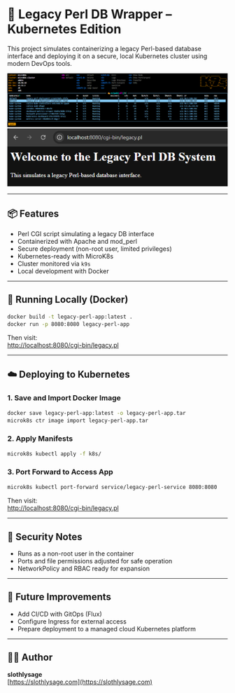 
# 🐳 Legacy Perl DB Wrapper – Kubernetes Edition

This project simulates containerizing a legacy Perl-based database interface and deploying it on a secure, local Kubernetes cluster using modern DevOps tools.

![k9s](./screenshots/k9s-screenshot.png)  
![web view](./screenshots/web-screenshot.png)

---

## 📦 Features

- Perl CGI script simulating a legacy DB interface
- Containerized with Apache and mod_perl
- Secure deployment (non-root user, limited privileges)
- Kubernetes-ready with MicroK8s
- Cluster monitored via `k9s`
- Local development with Docker

---

## 🚀 Running Locally (Docker)

```bash
docker build -t legacy-perl-app:latest .
docker run -p 8080:8080 legacy-perl-app
```

Then visit:  
[http://localhost:8080/cgi-bin/legacy.pl](http://localhost:8080/cgi-bin/legacy.pl)

---

## ☁️ Deploying to Kubernetes

### 1. Save and Import Docker Image

```bash
docker save legacy-perl-app:latest -o legacy-perl-app.tar
microk8s ctr image import legacy-perl-app.tar
```

### 2. Apply Manifests

```bash
microk8s kubectl apply -f k8s/
```

### 3. Port Forward to Access App

```bash
microk8s kubectl port-forward service/legacy-perl-service 8080:8080
```

Then visit:  
[http://localhost:8080/cgi-bin/legacy.pl](http://localhost:8080/cgi-bin/legacy.pl)

---

## 🔐 Security Notes

- Runs as a non-root user in the container
- Ports and file permissions adjusted for safe operation
- NetworkPolicy and RBAC ready for expansion

---

## 📎 Future Improvements

- Add CI/CD with GitOps (Flux)
- Configure Ingress for external access
- Prepare deployment to a managed cloud Kubernetes platform

---

## 🧙‍♂️ Author

**slothlysage**  
[https://slothlysage.com](https://slothlysage.com)
